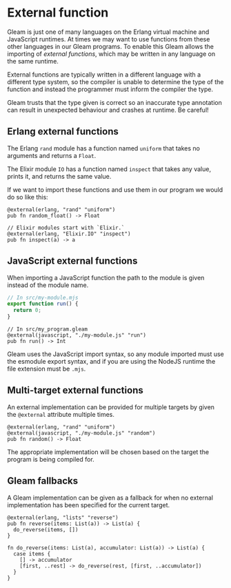 # External function

Gleam is just one of many languages on the Erlang virtual machine and JavaScript
runtimes. At times we may want to use functions from these other languages in
our Gleam programs. To enable this Gleam allows the importing of _external
functions_, which may be written in any language on the same runtime.

External functions are typically written in a different language with a
different type system, so the compiler is unable to determine the type of the
function and instead the programmer must inform the compiler the type.

Gleam trusts that the type given is correct so an inaccurate type annotation
can result in unexpected behaviour and crashes at runtime. Be careful!


## Erlang external functions

The Erlang `rand` module has a function named `uniform` that takes no
arguments and returns a `Float`.

The Elixir module `IO` has a function named `inspect` that takes any value,
prints it, and returns the same value.

If we want to import these functions and use them in our program we would do
so like this:

```gleam
@external(erlang, "rand" "uniform")
pub fn random_float() -> Float

// Elixir modules start with `Elixir.`
@external(erlang, "Elixir.IO" "inspect")
pub fn inspect(a) -> a
```

## JavaScript external functions

When importing a JavaScript function the path to the module is given instead of
the module name.

```javascript
// In src/my-module.mjs
export function run() {
  return 0;
}
```

```gleam
// In src/my_program.gleam
@external(javascript, "./my-module.js" "run")
pub fn run() -> Int
```

Gleam uses the JavaScript import syntax, so any module imported must use the
esmodule export syntax, and if you are using the NodeJS runtime the file
extension must be `.mjs`.

## Multi-target external functions

An external implementation can be provided for multiple targets by given the
`@external` attribute multiple times.

```gleam  
@external(erlang, "rand" "uniform")
@external(javascript, "./my-module.js" "random")
pub fn random() -> Float
```

The appropriate implementation will be chosen based on the target the program is
being compiled for.

## Gleam fallbacks

A Gleam implementation can be given as a fallback for when no external
implementation has been specified for the current target.

```gleam
@external(erlang, "lists" "reverse")
pub fn reverse(items: List(a)) -> List(a) {
  do_reverse(items, [])
}

fn do_reverse(items: List(a), accumulator: List(a)) -> List(a) {
  case items {
    [] -> accumulator
    [first, ..rest] -> do_reverse(rest, [first, ..accumulator])
  }
}

